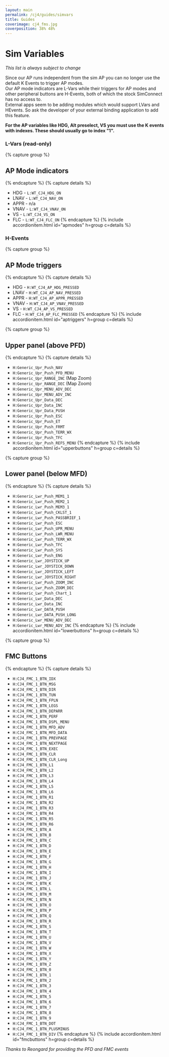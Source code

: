 ```yaml
---
layout: main
permalink: /cj4/guides/simvars
title: Guides
coverimage: cj4_fms.jpg
coverposition: 38% 48%
---
```


# Sim Variables
_This list is always subject to change_

Since our AP runs independent from the sim AP you can no longer use the default K Events to trigger AP modes.<br>Our AP mode indicators are L-Vars while their triggers for AP modes and other peripheral buttons are H-Events, both of which the stock SimConnect has no access to.<br> External apps seem to be adding modules which would support LVars and HEvents. So ask the developer of your external binding application to add this feature.


**For the AP variables like HDG, Alt preselect, VS you must use the K events with indexes. These should usually go to index "1".**


<div class="accordion accordion-flush mb-4" id="accordion">
<h3>L-Vars (read-only)</h3>

{% capture group %}
## AP Mode indicators
{% endcapture %}
{% capture details %}

* HDG - `L:WT_CJ4_HDG_ON`
* LNAV - `L:WT_CJ4_NAV_ON`
* APPR - n/a
* VNAV - `L:WT_CJ4_VNAV_ON`
* VS - `L:WT_CJ4_VS_ON`
* FLC - `L:WT_CJ4_FLC_ON`
{% endcapture %}
{% include accordionitem.html id="apmodes" h=group c=details %}

<h3>H-Events</h3>

{% capture group %}
## AP Mode triggers
{% endcapture %}
{% capture details %}

* HDG - `H:WT_CJ4_AP_HDG_PRESSED`
* LNAV - `H:WT_CJ4_AP_NAV_PRESSED`
* APPR - `H:WT_CJ4_AP_APPR_PRESSED`
* VNAV - `H:WT_CJ4_AP_VNAV_PRESSED`
* VS - `H:WT_CJ4_AP_VS_PRESSED`
* FLC - `H:WT_CJ4_AP_FLC_PRESSED`
{% endcapture %}
{% include accordionitem.html id="aptriggers" h=group c=details %}

{% capture group %}
## Upper panel (above PFD)
{% endcapture %}
{% capture details %}
* `H:Generic_Upr_Push_NAV`
* `H:Generic_Upr_Push_PFD_MENU`
* `H:Generic_Upr_RANGE_INC` (Map Zoom)
* `H:Generic_Upr_RANGE_DEC` (Map Zoom)
* `H:Generic_Upr_MENU_ADV_DEC`
* `H:Generic_Upr_MENU_ADV_INC`
* `H:Generic_Upr_Data_DEC`
* `H:Generic_Upr_Data_INC`
* `H:Generic_Upr_Data_PUSH`
* `H:Generic_Upr_Push_ESC`
* `H:Generic_Upr_Push_ET`
* `H:Generic_Upr_Push_FRMT`
* `H:Generic_Upr_Push_TERR_WX`
* `H:Generic_Upr_Push_TFC`
* `H:Generic_Upr_Push_REFS_MENU`
{% endcapture %}
{% include accordionitem.html id="upperbuttons" h=group c=details %}


{% capture group %}
## Lower panel (below MFD)
{% endcapture %}
{% capture details %}
* `H:Generic_Lwr_Push_MEM1_1`
* `H:Generic_Lwr_Push_MEM2_1`
* `H:Generic_Lwr_Push_MEM3_1`
* `H:Generic_Lwr_Push_CKLST_1`
* `H:Generic_Lwr_Push_PASSBRIEF_1`
* `H:Generic_Lwr_Push_ESC`
* `H:Generic_Lwr_Push_UPR_MENU`
* `H:Generic_Lwr_Push_LWR_MENU`
* `H:Generic_Lwr_Push_TERR_WX`
* `H:Generic_Lwr_Push_TFC`
* `H:Generic_Lwr_Push_SYS`
* `H:Generic_Lwr_Push_ENG`
* `H:Generic_Lwr_JOYSTICK_UP`
* `H:Generic_Lwr_JOYSTICK_DOWN`
* `H:Generic_Lwr_JOYSTICK_LEFT`
* `H:Generic_Lwr_JOYSTICK_RIGHT`
* `H:Generic_Lwr_Push_ZOOM_INC`
* `H:Generic_Lwr_Push_ZOOM_DEC`
* `H:Generic_Lwr_Push_Chart_1`
* `H:Generic_Lwr_Data_DEC`
* `H:Generic_Lwr_Data_INC`
* `H:Generic_Lwr_DATA_PUSH`
* `H:Generic_Lwr_DATA_PUSH_LONG`
* `H:Generic_Lwr_MENU_ADV_DEC`
* `H:Generic_Lwr_MENU_ADV_INC`
{% endcapture %}
{% include accordionitem.html id="lowerbuttons" h=group c=details %}

{% capture group %}
## FMC Buttons
{% endcapture %}
{% capture details %}
* `H:CJ4_FMC_1_BTN_IDX`
* `H:CJ4_FMC_1_BTN_MSG`
* `H:CJ4_FMC_1_BTN_DIR`
* `H:CJ4_FMC_1_BTN_TUN`
* `H:CJ4_FMC_1_BTN_FPLN`
* `H:CJ4_FMC_1_BTN_LEGS`
* `H:CJ4_FMC_1_BTN_DEPARR`
* `H:CJ4_FMC_1_BTN_PERF`
* `H:CJ4_FMC_1_BTN_DSPL_MENU`
* `H:CJ4_FMC_1_BTN_MFD_ADV`
* `H:CJ4_FMC_1_BTN_MFD_DATA`
* `H:CJ4_FMC_1_BTN_PREVPAGE`
* `H:CJ4_FMC_1_BTN_NEXTPAGE`
* `H:CJ4_FMC_1_BTN_EXEC`
* `H:CJ4_FMC_1_BTN_CLR`
* `H:CJ4_FMC_1_BTN_CLR_Long`
* `H:CJ4_FMC_1_BTN_L1`
* `H:CJ4_FMC_1_BTN_L2`
* `H:CJ4_FMC_1_BTN_L3`
* `H:CJ4_FMC_1_BTN_L4`
* `H:CJ4_FMC_1_BTN_L5`
* `H:CJ4_FMC_1_BTN_L6`
* `H:CJ4_FMC_1_BTN_R1`
* `H:CJ4_FMC_1_BTN_R2`
* `H:CJ4_FMC_1_BTN_R3`
* `H:CJ4_FMC_1_BTN_R4`
* `H:CJ4_FMC_1_BTN_R5`
* `H:CJ4_FMC_1_BTN_R6`
* `H:CJ4_FMC_1_BTN_A`
* `H:CJ4_FMC_1_BTN_B`
* `H:CJ4_FMC_1_BTN_C`
* `H:CJ4_FMC_1_BTN_D`
* `H:CJ4_FMC_1_BTN_E`
* `H:CJ4_FMC_1_BTN_F`
* `H:CJ4_FMC_1_BTN_G`
* `H:CJ4_FMC_1_BTN_H`
* `H:CJ4_FMC_1_BTN_I`
* `H:CJ4_FMC_1_BTN_J`
* `H:CJ4_FMC_1_BTN_K`
* `H:CJ4_FMC_1_BTN_L`
* `H:CJ4_FMC_1_BTN_M`
* `H:CJ4_FMC_1_BTN_N`
* `H:CJ4_FMC_1_BTN_O`
* `H:CJ4_FMC_1_BTN_P`
* `H:CJ4_FMC_1_BTN_Q`
* `H:CJ4_FMC_1_BTN_R`
* `H:CJ4_FMC_1_BTN_S`
* `H:CJ4_FMC_1_BTN_T`
* `H:CJ4_FMC_1_BTN_U`
* `H:CJ4_FMC_1_BTN_V`
* `H:CJ4_FMC_1_BTN_W`
* `H:CJ4_FMC_1_BTN_X`
* `H:CJ4_FMC_1_BTN_Y`
* `H:CJ4_FMC_1_BTN_Z`
* `H:CJ4_FMC_1_BTN_0`
* `H:CJ4_FMC_1_BTN_1`
* `H:CJ4_FMC_1_BTN_2`
* `H:CJ4_FMC_1_BTN_3`
* `H:CJ4_FMC_1_BTN_4`
* `H:CJ4_FMC_1_BTN_5`
* `H:CJ4_FMC_1_BTN_6`
* `H:CJ4_FMC_1_BTN_7`
* `H:CJ4_FMC_1_BTN_8`
* `H:CJ4_FMC_1_BTN_9`
* `H:CJ4_FMC_1_BTN_DOT`
* `H:CJ4_FMC_1_BTN_PLUSMINUS`
* `H:CJ4_FMC_1_BTN_DIV`
{% endcapture %}
{% include accordionitem.html id="fmcbuttons" h=group c=details %}
</div>

_Thanks to Reongard for providing the PFD and FMC events_